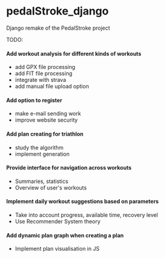 # pedalStroke_django
Django remake of the PedalStroke project

TODO:
#### Add workout analysis for different kinds of workouts
- add GPX file processing
- add FIT file processing
- integrate with strava
- add manual file upload option

#### Add option to register
- make e-mail sending work
- improve website security

#### Add plan creating for triathlon
- study the algorithm
- implement generation

#### Provide interface for navigation across workouts
- Summaries, statistics
- Overview of user's workouts

#### Implement daily workout suggestions based on parameters
- Take into account progress, available time, recovery level
- Use Recommender System theory

#### Add dynamic plan graph when creating a plan
- Implement plan visualisation in JS
